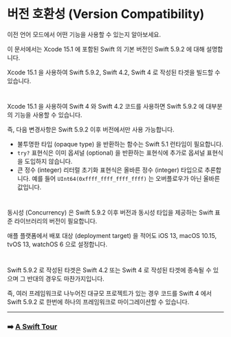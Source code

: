 # 버전 호환성 (Version Compatibility)

이전 언어 모드에서 어떤 기능을 사용할 수 있는지 알아보세요.

이 문서에서는 Xcode 15.1 에 포함된 Swift 의 기본 버전인 Swift 5.9.2 에 대해 설명합니다.

Xcode 15.1 을 사용하여 Swift 5.9.2, Swift 4.2, Swift 4 로 작성된 타겟을 빌드할 수 있습니다.

#

Xcode 15.1 을 사용하여 Swift 4 와 Swift 4.2 코드를 사용하면 Swift 5.9.2 에 대부분의 기능을 사용할 수 있습니다.

즉, 다음 변경사항은 Swift 5.9.2 이후 버전에서만 사용 가능합니다.

- 불투명한 타입 (opaque type) 을 반환하는 함수는 Swift 5.1 런타임이 필요합니다.
- `try?` 표현식은 이미 옵셔널 (optional) 을 반환하는 표현식에 추가로 옵셔널 표현식을 도입하지 않습니다.
- 큰 정수 (integer) 리터럴 초기화 표현식은 올바른 정수 (integer) 타입으로 추론합니다. 예를 들어 `UInt64(0xffff_ffff_ffff_ffff)` 는 오버플로우가 아닌 올바른 값입니다.

#

동시성 (Concurrency) 은 Swift 5.9.2 이후 버전과 동시성 타입을 제공하는 Swift 표준 라이브러리의 버전이 필요합니다.

애플 플랫폼에서 배포 대상 (deployment target) 을 적어도 iOS 13, macOS 10.15, tvOS 13, watchOS 6 으로 설정합니다.

#

Swift 5.9.2 로 작성된 타겟은 Swift 4.2 또는 Swift 4 로 작성된 타겟에 종속될 수 있으며 그 반대의 경우도 마찬가지입니다.

즉, 여러 프레임워크로 나누어진 대규모 프로젝트가 있는 경우 코드를 Swift 4 에서 Swift 5.9.2 로 한번에 하나의 프레임워크로 마이그레이션할 수 있습니다.

***

###  ➡️ [A Swift Tour](https://github.com/Developer-Nova/Swift-Documentation/blob/main/Swift%20Documentation/1.Welcome%20to%20Swift/3.A%20Swift%20Tour.md)
